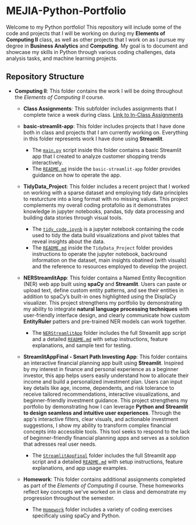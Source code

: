 # MEJIA-Python-Portfolio

Welcome to my Python portfolio! This repository will include some of the code and projects that I will be working on during my **Elements of Computing II** class, as well as other projects that I work on as I pursue my degree in **Business Analytics** and **Computing**. My goal is to document and showcase my skills in Python through various coding challenges, data analysis tasks, and machine learning projects.

## Repository Structure
- **Computing II**: This folder contains the work I will be doing throughout the *Elements of Computing II* course.
    - **Class Assignments**: This subfolder includes assignments that I complete twice a week during class. [Link to In-Class Assignments](https://github.com/silvanamejia1/MEJIA-Python-Portfolio/tree/main/Computing%20II/Class%20Assingments)
    
    - **basic-streamlit-app**: This folder includes projects that I have done both in class and projects that I am currently working on. Everything in this folder represents work I have done using **Streamlit**.
        - The [`main.py`](https://github.com/silvanamejia1/MEJIA-Python-Portfolio/blob/main/Computing%20II/basic-streamlit-app/main.py) script inside this folder contains a basic Streamlit app that I created to analyze customer shopping trends interactively. 
        - The [`README.md`](https://github.com/silvanamejia1/MEJIA-Python-Portfolio/blob/main/Computing%20II/basic-streamlit-app/README.md) inside the `basic-streamlit-app` folder provides guidance on how to operate the app.


    - **TidyData_Project**: This folder includes a recent project that I worked on working with a sparse dataset and employing tidy data principles to resturcture into a long format with no missing values. This project complements my overall coding protafolio as it demonstrates knowledge in jupyter notebooks, pandas, tidy data processing and building data stories through visual tools. 
        - The [`tidy_code.ipynb`](https://github.com/silvanamejia1/MEJIA-Python-Portfolio/blob/main/Computing%20II/TidyData_Project/tidy_code.ipynb) is a jupyter notebook containing the code used to tidy the data build visualizations and pivot tables that reveal insights about the data. 
        - The [`README.md`](https://github.com/silvanamejia1/MEJIA-Python-Portfolio/blob/main/Computing%20II/TidyData_Project/README.md) inside the `TidyData_Project` folder provides instructions to operate the jupyter notebook, backround information on the dataset, main insights obatined (with visuals) and the reference to resources employed to develop the project.

    - **NERStreamlitApp**: This folder contains a Named Entity Recognition (NER) web app built using **spaCy** and **Streamlit**. Users can paste or upload text, define custom entity patterns, and see their entities in addition to spaCy’s built-in ones highlighted using the DisplaCy visualizer. This project strengthens my portfolio by demonstrating my ability to integrate **natural language processing techniques** with user-friendly interface design, and clearly communicate how custom **EntityRuler** patters and pre-trained NER models can work together.
        - The [`NERStreamlitApp`](https://github.com/silvanamejia1/MEJIA-Python-Portfolio/tree/main/Computing_2/NERStreamlitApp) folder includes the full Streamlit app script and a detailed [`README.md`](https://github.com/silvanamejia1/MEJIA-Python-Portfolio/blob/main/Computing_2/NERStreamlitApp/README.md) with setup instructions, feature explanations, and sample text for testing.
    
    - **StreamlitAppFinal - Smart Path Investing App**: This folder contains an interactive financial planning app built using **Streamlit**. Inspired by my interest in finance and personal experience as a beginner investor, this app helps users easily understand how to allocate their income and build a personalized investment plan. Users can input key details like age, income, dependents, and risk tolerance to receive tailored recommendations, interactive visualizations, and beginner-friendly investment guidance. This project strengthens my portfolio by demonstrating how I can leverage **Python and Streamlit to design seamless and intuitive user experiences**. Through the app's interactive filters, clear visuals, and actionable investment suggestions, I show my ability to transform complex financial concepts into accessible tools. This tool seeks to respond to the lack of beginner-friendly financial planning apps and serves as a solution that adresses real user needs.
        - The [`StreamlitAppFinal`](https://github.com/silvanamejia1/MEJIA-Python-Portfolio/blob/main/Computing_2/StreamlitAppFinal/README.md) folder includes the full Streamlit app script and a detailed [`README.md`](https://github.com/silvanamejia1/MEJIA-Python-Portfolio/blob/main/Computing_2/StreamlitAppFinal/README.md) with setup instructions, feature explanations, and app usage examples.

    - **Homework**: This folder contains additional assignments completed as part of the *Elements of Computing II* course. These homeworks reflect key concepts we've worked on in class and demonstrate my progression throughout the semester.
        - The [`Homework`](https://github.com/silvanamejia1/MEJIA-Python-Portfolio/tree/main/Computing_2/Homework) folder includes a variety of coding exercises specificaly using spaCy and Python. 